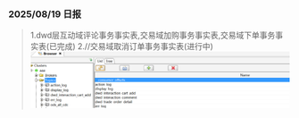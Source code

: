 ### 2025/08/19 日报
>1.dwd层互动域评论事务事实表,交易域加购事务事实表,交易域下单事务事实表(已完成)
>2.//交易域取消订单事务事实表(进行中)
![img_2.png](../imgs/0819_01.png)